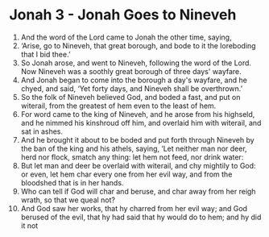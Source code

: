 # Jonah 3 - Jonah Goes to Nineveh

1. And the word of the Lord came to Jonah the other time, saying,
2. ‘Arise, go to Nineveh, that great borough, and bode to it the loreboding
   that I bid thee.’
3. So Jonah arose, and went to Nineveh, following the word of the Lord. Now
   Nineveh was a soothly great borough of three days' wayfare.
4. And Jonah began to come into the borough a day's wayfare, and he chyed, and
   said, ‘Yet forty days, and Nineveh shall be overthrown.’
5. So the folk of Nineveh believed God, and boded a fast, and put on witerail,
   from the greatest of hem even to the least of hem.
6. For word came to the king of Nineveh, and he arose from his highseld, and he
   nimmed his kinshroud off him, and overlaid him with witerail, and sat in
   ashes.
7. And he brought it about to be boded and put forth through Nineveh by the ban
   of the king and his athels, saying, ‘Let neither man nor deer, herd nor
   flock, smatch any thing: let hem not feed, nor drink water:
8. But let man and deer be overlaid with witerail, and chy mightily to God: or
   even, let hem char every one from her evil way, and from the bloodshed that
   is in her hands.
9. Who can tell if God will char and beruse, and char away from her reigh
   wrath, so that we queal not?
10. And God saw her works, that hy charred from her evil way; and God berused
    of the evil, that hy had said that hy would do to hem; and hy did it not

<!-- Footnotes -->
